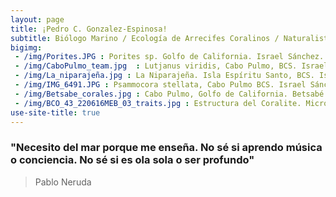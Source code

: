 ```yaml
---
layout: page
title: ¡Pedro C. Gonzalez-Espinosa!
subtitle: Biólogo Marino / Ecología de Arrecifes Coralinos / Naturalista
bigimg: 
 - /img/Porites.JPG : Porites sp. Golfo de California. Israel Sánchez. 
 - /img/CaboPulmo_team.jpg  : Lutjanus viridis, Cabo Pulmo, BCS. Israel Sánchez. 
 - /img/La_niparajeña.jpg : La Niparajeña. Isla Espíritu Santo, BCS. Israel Sánchez. 
 - /img/IMG_6491.JPG : Psammocora stellata, Cabo Pulmo BCS. Israel Sánchez. 
 - /img/Betsabe_corales.jpg : Cabo Pulmo, Golfo de California. Betsabé Luna
 - /img/BCO_43_220616MEB_03_traits.jpg : Estructura del Coralite. Microscópio Electrónico. Pedro González
use-site-title: true
---
```


### "Necesito del mar porque me enseña. No sé si aprendo música o conciencia. No sé si es ola sola o ser profundo"
 > Pablo Neruda
